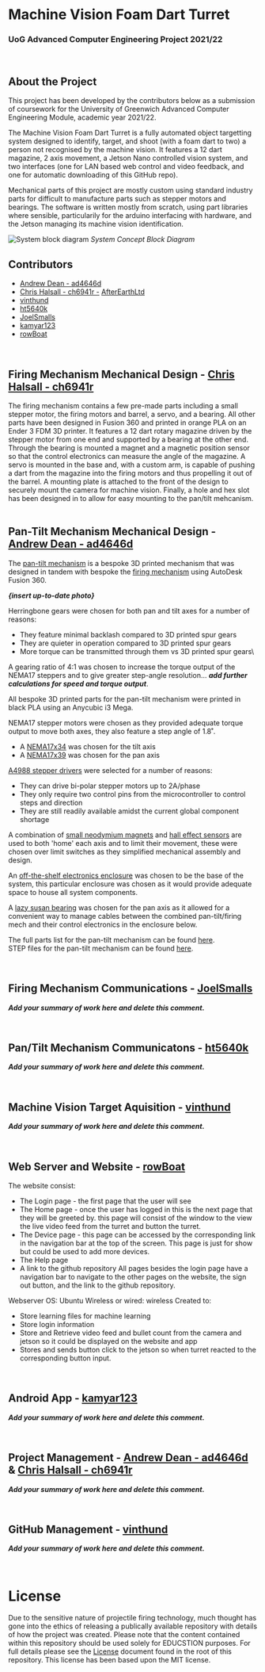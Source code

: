 # **Machine Vision Foam Dart Turret**

### **UoG Advanced Computer Engineering Project 2021/22**
<br>

## **About the Project**

This project has been developed by the contributors below as a submission of coursework for the University of Greenwich Advanced Computer Engineering Module, academic year 2021/22.

The Machine Vision Foam Dart Turret is a fully automated object targetting system designed to identify, target, and shoot (with a foam dart to two) a person not recognised by the machine vision. It features a 12 dart magazine, 2 axis movement, a Jetson Nano controlled vision system, and two interfaces (one for LAN based web control and video feedback, and one for automatic downloading of this GitHub repo).

Mechanical parts of this project are mostly custom using standard industry parts for difficult to manufacture parts such as stepper motors and bearings. The software is written mostly from scratch, using part libraries where sensible, particularily for the arduino interfacing with hardware, and the Jetson managing its machine vision identification.

![System block diagram](https://raw.githubusercontent.com/vinthund/UoGACE2022/ad4646d/System%20Documentation/System_Block_Diagram.png)
*System Concept Block Diagram*

## **Contributors**

- [Andrew Dean - ad4646d](https://www.github.com/ad4646d)
- [Chris Halsall - ch6941r -](https://www.github.com/ch6941r)  [AfterEarthLtd](https://www.github.com/AfterEarthLTD)
- [vinthund](https://www.github.com/vinthund)
- [ht5640k](https://www.github.com/ht5640k)
- [JoelSmalls](https://www.github.com/JoelSmalls)
- [kamyar123](https://www.github.com/kamyar123)
- [rowBoat](https://www.github.com/rowboat)
<br>


## **Firing Mechanism Mechanical Design** - [Chris Halsall - ch6941r](https://www.github.com/ch6941r)

The firing mechanism contains a few pre-made parts including a small stepper motor, the firing motors and barrel, a servo, and a bearing. All other parts have been designed in Fusion 360 and printed in orange PLA on an Ender 3 FDM 3D printer. It features a 12 dart rotary magazine driven by the stepper motor from one end and supported by a bearing at the other end. Through the bearing is mounted a magnet and a magnetic position sensor so that the control electronics can measure the angle of the magazine. A servo is mounted in the base and, with a custom arm, is capable of pushing a dart from the magazine into the firing motors and thus propelling it out of the barrel. A mounting plate is attached to the front of the design to securely mount the camera for machine vision. Finally, a hole and hex slot has been designed in to allow for easy mounting to the pan/tilt mehcanism.
<br>
<br>

## **Pan-Tilt Mechanism Mechanical Design** - [Andrew Dean - ad4646d](https://www.github.com/ad4646d)

The [pan-tilt mechanism](https://github.com/vinthund/UoGACE2022/tree/main/Pan-TiltAssembly) is a bespoke 3D printed mechanism that was designed in tandem with bespoke the [firing mechanism](https://github.com/vinthund/UoGACE2022/tree/ad4646d/3D%20Designs/Firing%20Mech) using AutoDesk Fusion 360.

***{insert up-to-date photo}***

Herringbone gears were chosen for both pan and tilt axes for a number of reasons:
* They feature minimal backlash compared to 3D printed spur gears
* They are quieter in operation compared to 3D printed spur gears
* More torque can be transmitted through them vs 3D printed spur gears\

A gearing ratio of 4:1 was chosen to increase the torque output of the NEMA17 steppers and to give greater step-angle resolution... ***add further calculations for speed and torque output***.

All bespoke 3D printed parts for the pan-tilt mechanism were printed in black PLA using an Anycubic i3 Mega.

NEMA17 stepper motors were chosen as they provided adequate torque output to move both axes, they also feature a step angle of 1.8˚.
* A [NEMA17x34](https://www.omc-stepperonline.com/nema-17-bipolar-1-8deg-26ncm-36-8oz-in-0-4a-12v-42x42x34mm-4-wires.html?search=17hs13) was chosen for the tilt axis
* A [NEMA17x39](https://www.omc-stepperonline.com/nema-17-bipolar-45ncm-6374ozin-15a-42x42x39mm-4-wires-w--1m-pin-connector.html?search=17HS15-1504S-X1&description=true) was chosen for the pan axis

[A4988 stepper drivers](https://www.amazon.co.uk/gp/product/B07MXXL2KW) were selected for a number of reasons:
* They can drive bi-polar stepper motors up to 2A/phase
* They only require two control pins from the microcontroller to control steps and direction
* They are still readily available amidst the current global component shortage

A combination of [small neodymium magnets](https://www.first4magnets.com/circular-disc-rod-c34/2mm-dia-x-2mm-thick-n42sh-neodymium-magnet-0-15kg-pull-p3327#ps_0_3379|ps_1_16690) and [hall effect sensors](https://www.amazon.co.uk/gp/product/B08QCRYXPK) are used to both 'home' each axis and to limit their movement, these were chosen over limit switches as they simplified mechanical assembly and design.

An [off-the-shelf electronics enclosure](https://www.screwfix.com/p/schneider-electric-ip66-weatherproof-outdoor-enclosure-164-x-105-x-192mm/) was chosen to be the base of the system, this particular enclosure was chosen as it would provide adequate space to house all system components.

A [lazy susan bearing](https://www.stilesandbates.co.uk/75mm-square-lazy-susan-bearing-1709.php) was chosen for the pan axis as it allowed for a convenient way to manage cables between the combined pan-tilt/firing mech and their control electronics in the enclosure below.

The full parts list for the pan-tilt mechanism can be found [here](https://github.com/vinthund/UoGACE2022/blob/ad4646d/Pan-TiltAssembly/Documentation/Pan-Tilt%20Head%20Parts%20List.pdf).\
STEP files for the pan-tilt mechanism can be found [here](https://github.com/vinthund/UoGACE2022/tree/main/Pan-TiltAssembly/CAD_Files).

<br>


## **Firing Mechanism Communications** - [JoelSmalls](https://www.github.com/JoelSmalls)

***Add your summary of work here and delete this comment.***

<br>

## **Pan/Tilt Mechanism Communicatons** - [ht5640k](https://www.github.com/ht5640k)

***Add your summary of work here and delete this comment.***

<br>

## **Machine Vision Target Aquisition** - [vinthund](https://www.github.com/vinthund)

***Add your summary of work here and delete this comment.***

<br>

## **Web Server and Website** - [rowBoat](https://www.github.com/rowboat)

The website consist:
* The Login page - the first page that the user will see
* The Home page - once the user has logged in this is the next page that they will be greeted by. this page will consist of the window to the view the live video feed from the turret and button the turret. 
* The Device page - this page can be accessed by the corresponding link in the navigation bar at the top of the screen. This page is just for show but could be used to add more devices.
* The Help page
* A link to the github repository
All pages besides the login page have a navigation bar to navigate to the other pages on the website, the sign out button, and the link to the github repository.

Webserver
OS: Ubuntu
Wireless or wired: wireless
Created to:
* Store learning files for machine learning
* Store login information
* Store and Retrieve video feed and bullet count from the camera and jetson so it could be displayed on the website and app
* Stores and sends button click to the jetson so when turret reacted to the corresponding button input.







<br>

## **Android App** - [kamyar123](https://www.github.com/kamyar123)

***Add your summary of work here and delete this comment.***

<br>

## **Project Management** - [Andrew Dean - ad4646d](https://www.github.com/ad4646d) & [Chris Halsall - ch6941r](https://www.github.com/ch6941r)

***Add your summary of work here and delete this comment.***

<br>

## **GitHub Management** - [vinthund](https://www.github.com/vinthund)

***Add your summary of work here and delete this comment.***

<br>

# **License**

Due to the sensitive nature of projectile firing technology, much thought has gone into the ethics of releasing a publically available repository with details of how the project was created. Please note that the content contained within this repository should be used solely for EDUCSTION purposes. For full details please see the [License](LICENSE) document found in the root of this repository. This license has been based upon the MIT license.